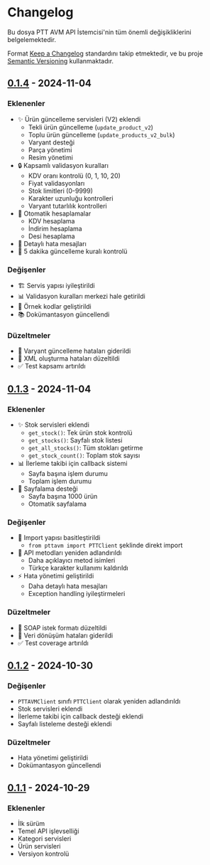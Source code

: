 # Changelog

Bu dosya PTT AVM API İstemcisi'nin tüm önemli değişikliklerini belgelemektedir.

Format [Keep a Changelog](https://keepachangelog.com/en/1.0.0/) standardını takip etmektedir,
ve bu proje [Semantic Versioning](https://semver.org/spec/v2.0.0.html) kullanmaktadır.

## [0.1.4] - 2024-11-04

### Eklenenler
- ✨ Ürün güncelleme servisleri (V2) eklendi
  - Tekli ürün güncelleme (`update_product_v2`)
  - Toplu ürün güncelleme (`update_products_v2_bulk`)
  - Varyant desteği
  - Parça yönetimi
  - Resim yönetimi
- 🔒 Kapsamlı validasyon kuralları
  - KDV oranı kontrolü (0, 1, 10, 20)
  - Fiyat validasyonları
  - Stok limitleri (0-9999)
  - Karakter uzunluğu kontrolleri
  - Varyant tutarlılık kontrolleri
- 🧮 Otomatik hesaplamalar
  - KDV hesaplama
  - İndirim hesaplama
  - Desi hesaplama
- 📝 Detaylı hata mesajları
- 🔄 5 dakika güncelleme kuralı kontrolü

### Değişenler
- 🏗️ Servis yapısı iyileştirildi
- 📊 Validasyon kuralları merkezi hale getirildi
- 🎯 Örnek kodlar geliştirildi
- 📚 Dokümantasyon güncellendi

### Düzeltmeler
- 🐛 Varyant güncelleme hataları giderildi
- 🔧 XML oluşturma hataları düzeltildi
- ✅ Test kapsamı artırıldı

## [0.1.3] - 2024-11-04

### Eklenenler
- ✨ Stok servisleri eklendi
  - `get_stock()`: Tek ürün stok kontrolü
  - `get_stocks()`: Sayfalı stok listesi
  - `get_all_stocks()`: Tüm stokları getirme
  - `get_stock_count()`: Toplam stok sayısı
- 📊 İlerleme takibi için callback sistemi
  - Sayfa başına işlem durumu
  - Toplam işlem durumu
- 🔄 Sayfalama desteği
  - Sayfa başına 1000 ürün
  - Otomatik sayfalama

### Değişenler
- 🔨 Import yapısı basitleştirildi
  - `from pttavm import PTTClient` şeklinde direkt import
- 📝 API metodları yeniden adlandırıldı
  - Daha açıklayıcı metod isimleri
  - Türkçe karakter kullanımı kaldırıldı
- ⚡️ Hata yönetimi geliştirildi
  - Daha detaylı hata mesajları
  - Exception handling iyileştirmeleri

### Düzeltmeler
- 🐛 SOAP istek formatı düzeltildi
- 🔧 Veri dönüşüm hataları giderildi
- ✅ Test coverage artırıldı

## [0.1.2] - 2024-10-30

### Değişenler
- `PTTAVMClient` sınıfı `PTTClient` olarak yeniden adlandırıldı
- Stok servisleri eklendi
- İlerleme takibi için callback desteği eklendi
- Sayfalı listeleme desteği eklendi

### Düzeltmeler
- Hata yönetimi geliştirildi
- Dokümantasyon güncellendi

## [0.1.1] - 2024-10-29

### Eklenenler
- İlk sürüm
- Temel API işlevselliği
- Kategori servisleri
- Ürün servisleri
- Versiyon kontrolü

[0.1.4]: https://github.com/selimkosgen/pttavm_python/compare/v0.1.3...v0.1.4
[0.1.3]: https://github.com/selimkosgen/pttavm_python/compare/v0.1.2...v0.1.3
[0.1.2]: https://github.com/selimkosgen/pttavm_python/compare/v0.1.1...v0.1.2
[0.1.1]: https://github.com/selimkosgen/pttavm_python/releases/tag/v0.1.1 